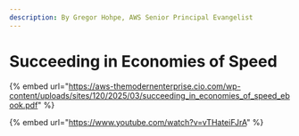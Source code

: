 ```yaml
---
description: By Gregor Hohpe, AWS Senior Principal Evangelist
---
```


# Succeeding in Economies of Speed

{% embed url="https://aws-themodernenterprise.cio.com/wp-content/uploads/sites/120/2025/03/succeeding_in_economies_of_speed_ebook.pdf" %}

{% embed url="https://www.youtube.com/watch?v=vTHateiFJrA" %}
